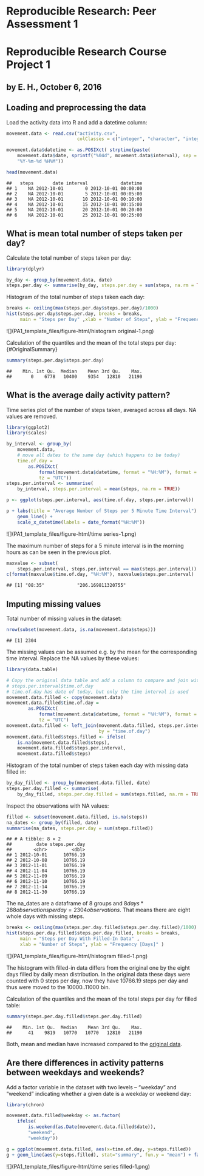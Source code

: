 # Reproducible Research: Peer Assessment 1
# Reproducible Research Course Project 1
## by E. H., October 6, 2016

## Loading and preprocessing the data

Load the activity data into R and add a datetime column:

```r
movement.data <- read.csv("activity.csv",  
                          colClasses = c("integer", "character", "integer"))

movement.data$datetime <- as.POSIXct( strptime(paste(
    movement.data$date, sprintf("%04d", movement.data$interval), sep = " "),
    "%Y-%m-%d %H%M"))

head(movement.data)
```

```
##   steps       date interval            datetime
## 1    NA 2012-10-01        0 2012-10-01 00:00:00
## 2    NA 2012-10-01        5 2012-10-01 00:05:00
## 3    NA 2012-10-01       10 2012-10-01 00:10:00
## 4    NA 2012-10-01       15 2012-10-01 00:15:00
## 5    NA 2012-10-01       20 2012-10-01 00:20:00
## 6    NA 2012-10-01       25 2012-10-01 00:25:00
```

## What is mean total number of steps taken per day?

Calculate the total number of steps taken per day:

```r
library(dplyr)
```

```r
by_day <- group_by(movement.data, date)
steps.per.day <- summarise(by_day, steps.per.day = sum(steps, na.rm = TRUE))  
```

Histogram of the total number of steps taken each day:

```r
breaks <- ceiling(max(steps.per.day$steps.per.day)/1000)
hist(steps.per.day$steps.per.day, breaks = breaks, 
     main = "Steps per Day" ,xlab = "Number of Steps", ylab = "Frequency [Days]" )
```

![](PA1_template_files/figure-html/histogram original-1.png)<!-- -->

Calculation of the quantiles and the mean of the total steps per day: {#OriginalSummary}

```r
summary(steps.per.day$steps.per.day)
```

```
##    Min. 1st Qu.  Median    Mean 3rd Qu.    Max. 
##       0    6778   10400    9354   12810   21190
```

## What is the average daily activity pattern?

Time series plot of the number of steps taken, averaged across all days. 
NA values are removed.

```r
library(ggplot2)
library(scales)
```

```r
by_interval <- group_by(
    movement.data, 
    # move all dates to the same day (which happens to be today)
    time.of.day = 
        as.POSIXct(
            format(movement.data$datetime, format = "%H:%M"), format = "%H:%M",
            tz = "UTC"))
steps.per.interval <- summarise(
    by_interval, steps.per.interval = mean(steps, na.rm = TRUE)) 

p <- ggplot(steps.per.interval, aes(time.of.day, steps.per.interval))

p + labs(title = "Average Number of Steps per 5 Minute Time Interval") +
    geom_line() +
    scale_x_datetime(labels = date_format("%H:%M"))
```

![](PA1_template_files/figure-html/time series-1.png)<!-- -->

The maximum number of steps for a 5 minute interval is in the morning hours
as can be seen in the previous plot.

```r
maxvalue <- subset(
    steps.per.interval, steps.per.interval == max(steps.per.interval))
c(format(maxvalue$time.of.day, "%H:%M"), maxvalue$steps.per.interval)
```

```
## [1] "08:35"            "206.169811320755"
```

## Imputing missing values

Total number of missing values in the dataset:

```r
nrow(subset(movement.data, is.na(movement.data$steps)))
```

```
## [1] 2304
```

The missing values can be assumed e.g. by the mean for the corresponding time
interval. Replace the NA values by these values: 

```r
library(data.table)
```


```r
# Copy the original data table and add a column to compare and join with
# steps.per.interval$time.of.day
# time.of.day has date of today, but only the time interval is used
movement.data.filled <- copy(movement.data)
movement.data.filled$time.of.day = 
        as.POSIXct(
            format(movement.data$datetime, format = "%H:%M"), format = "%H:%M",
            tz = "UTC")
movement.data.filled <- left_join(movement.data.filled, steps.per.interval, 
                                  by = "time.of.day")
movement.data.filled$steps.filled <- ifelse(
    is.na(movement.data.filled$steps),
    movement.data.filled$steps.per.interval,
    movement.data.filled$steps)
```

Histogram of the total number of steps taken each day with missing data filled in:


```r
by_day_filled <- group_by(movement.data.filled, date)
steps.per.day.filled <- summarise(
    by_day_filled, steps.per.day.filled = sum(steps.filled, na.rm = TRUE))  
```

Inspect the observations with NA values:

```r
filled <- subset(movement.data.filled, is.na(steps))
na_dates <- group_by(filled, date)
summarise(na_dates, steps.per.day = sum(steps.filled))
```

```
## # A tibble: 8 × 2
##         date steps.per.day
##        <chr>         <dbl>
## 1 2012-10-01      10766.19
## 2 2012-10-08      10766.19
## 3 2012-11-01      10766.19
## 4 2012-11-04      10766.19
## 5 2012-11-09      10766.19
## 6 2012-11-10      10766.19
## 7 2012-11-14      10766.19
## 8 2012-11-30      10766.19
```

The na_dates are a dataframe of 8 groups and $8 days * 288 observations per day = 2304 observations$. That means there are eight whole days with missing steps.


```r
breaks <- ceiling(max(steps.per.day.filled$steps.per.day.filled)/1000)
hist(steps.per.day.filled$steps.per.day.filled, breaks = breaks, 
     main = "Steps per Day With Filled-In Data" ,
     xlab = "Number of Steps", ylab = "Frequency [Days]" )
```

![](PA1_template_files/figure-html/histogram filled-1.png)<!-- -->

The histogram with filled-in data differs from the original one by the eight days filled by daily mean distribution. In the original data these days were counted with 0 steps per day, now they have 10766.19 steps per day and thus were moved to the 10000..11000 bin.

Calculation of the quantiles and the mean of the total steps per day for filled table:

```r
summary(steps.per.day.filled$steps.per.day.filled)
```

```
##    Min. 1st Qu.  Median    Mean 3rd Qu.    Max. 
##      41    9819   10770   10770   12810   21190
```

Both, mean and median have increased compared to the [original data](#OriginalSummary).  


## Are there differences in activity patterns between weekdays and weekends?

Add a factor variable in the dataset with two levels – “weekday” and “weekend” indicating whether a given date is a weekday or weekend day:


```r
library(chron)
```


```r
movement.data.filled$weekday <- as.factor(
    ifelse(
        is.weekend(as.Date(movement.data.filled$date)),
        "weekend",
        "weekday"))
```


```r
g = ggplot(movement.data.filled, aes(x=time.of.day, y=steps.filled))
g + geom_line(aes(y=steps.filled), stat="summary", fun.y = "mean") + facet_grid(weekday~.)
```

![](PA1_template_files/figure-html/time series filled-1.png)<!-- -->


```
